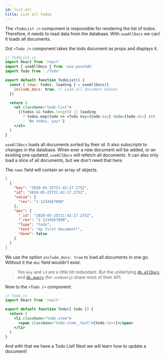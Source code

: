 ```yaml
---
id: list-all
title: List all Todos
---
```


The `<TodoList />` component is responsible for rendering the list of todos. Therefore, it needs to read data from the database. With `useAllDocs` we can! It loads all documents.

Out `<Todo />` component takes the todo document as props and displays it.

```jsx
// TodoList.js
import React from 'react'
import { useAllDocs } from 'use-pouchdb'
import Todo from './Todo'

export default function TodoList() {
  const { rows: todos, loading } = useAllDocs({
    include_docs: true, // Load all document bodies
  })

  return (
    <ul className="todo-list">
      {(todos && todos.length) || loading
        ? todos.map(todo => <Todo key={todo.key} todo={todo.doc} />)
        : 'No todos, yay!'}
    </ul>
  )
}
```

`useAllDocs` loads all documents sorted by their _id_. It also subscripts to changes in the database. When ever a new document will be added, or an existing one updated, `useAllDocs` will refetch all documents. It can also only load a slice of all documents, but we don't need that here.

The `rows` field will contain an array of objects.

```json
[
  {
    "key": "2020-05-25T21:42:17.275Z",
    "id": "2020-05-25T21:42:17.275Z",
    "value": {
      "rev": "1-1234567890"
    },
    "doc": {
      "_id": "2020-05-25T21:42:17.275Z",
      "_rev": "1-1234567890",
      "type": "todo",
      "text": "my first document!",
      "done": false
    }
  }
]
```

We use the option `include_docs: true` to load all documents in one go. Without it the `doc` field wouldn't exist.

> Yes `key` and `id` are a little bit redundant. But the underlying [`db.allDocs`](https://pouchdb.com/api.html#batch_fetch) and [`db.query`](https://pouchdb.com/api.html#query_database) (for `useQuery`) share most of their API.

Now to the `<Todo />` component:

```jsx
// Todo.js
import React from 'react'

export default function Todo({ todo }) {
  return (
    <li className="todo-item">
      <span className="todo-item__text">{todo.text}</span>
    </li>
  )
}
```

And with that we have a Todo List! Next we will learn how to update a document!
